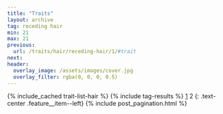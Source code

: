 ```yaml
---
title: "Traits"
layout: archive
tag: receding hair
min: 21
max: 21
previous:
  url: /traits/hair/receding-hair/1/#trait
next:
header:
  overlay_image: /assets/images/cover.jpg
  overlay_filter: rgba(0, 0, 0, 0.5)
---
```

{% include_cached trait-list-hair %}
{% include tag-results %}
[1](/traits/hair/receding-hair/1/#trait) 2 
{: .text-center .feature__item--left}
{% include post_pagination.html %}
